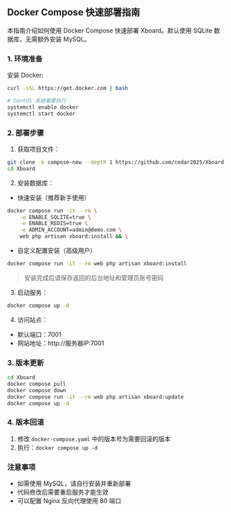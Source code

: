 ## Docker Compose 快速部署指南

本指南介绍如何使用 Docker Compose 快速部署 Xboard。默认使用 SQLite 数据库，无需额外安装 MySQL。

### 1. 环境准备

安装 Docker:
```bash
curl -sSL https://get.docker.com | bash

# CentOS 系统需要执行：
systemctl enable docker
systemctl start docker
```

### 2. 部署步骤

1. 获取项目文件：
```bash
git clone -b compose-new --depth 1 https://github.com/cedar2025/Xboard
cd Xboard
```

2. 安装数据库：  

- 快速安装（推荐新手使用）
```bash
docker compose run -it --rm \
    -e ENABLE_SQLITE=true \
    -e ENABLE_REDIS=true \
    -e ADMIN_ACCOUNT=admin@demo.com \
    web php artisan xboard:install && \
```
- 自定义配置安装（高级用户）
```bash
docker compose run -it --rm web php artisan xboard:install
```
> 安装完成后请保存返回的后台地址和管理员账号密码

3. 启动服务：
```bash
docker compose up -d
```

4. 访问站点：
- 默认端口：7001
- 网站地址：http://服务器IP:7001

### 3. 版本更新

```bash
cd Xboard
docker compose pull
docker compose down
docker compose run -it --rm web php artisan xboard:update
docker compose up -d
```

### 4. 版本回滚

1. 修改 `docker-compose.yaml` 中的版本号为需要回滚的版本
2. 执行：`docker compose up -d`

### 注意事项

- 如需使用 MySQL，请自行安装并重新部署
- 代码修改后需要重启服务才能生效
- 可以配置 Nginx 反向代理使用 80 端口

